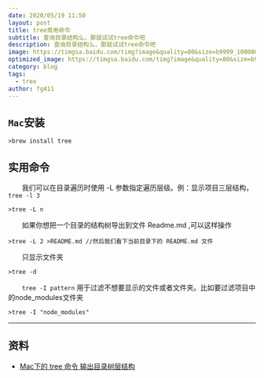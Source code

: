 ```yaml
---
date: 2020/05/19 11:50
layout: post
title: tree常用命令
subtitle: 查询目录结构么，那就试试tree命令吧
description: 查询目录结构么，那就试试tree命令吧
image: https://timgsa.baidu.com/timg?image&quality=80&size=b9999_10000&sec=1578046469146&di=24b211897ae2ce4b99f4c04c8cbfaced&imgtype=0&src=http%3A%2F%2Fattimg.dospy.com%2Fimg%2Fday_110923%2F20110923_0dd4df9e10e0aabdb8aaoGPSl0x9i9p6.jpg
optimized_image: https://timgsa.baidu.com/timg?image&quality=80&size=b9999_10000&sec=1589869677949&di=ed0473f18c6a5f780563b58cb0bc4787&imgtype=0&src=http%3A%2F%2Fcdn.duitang.com%2Fuploads%2Fblog%2F201404%2F07%2F20140407230129_FPMFN.jpeg
category: blog
tags:
  - tree
author: fg411
---
```



## `Mac`安装

``` shell
>brew install tree
```

## 实用命令

　　我们可以在目录遍历时使用 -L 参数指定遍历层级。例：显示项目三层结构，`tree -l 3`

``` shell
>tree -L n
```

　　如果你想把一个目录的结构树导出到文件 Readme.md ,可以这样操作

``` shell
>tree -L 2 >README.md //然后我们看下当前目录下的 README.md 文件
```

　　只显示文件夹

``` shell
>tree -d
```

　　`tree -I pattern` 用于过滤不想要显示的文件或者文件夹。比如要过滤项目中的node_modules文件夹

``` shell
>tree -I "node_modules"
```

------

## 资料

 - [Mac下的 tree 命令 输出目录树层结构](https://www.jianshu.com/p/9411d60950bf)
